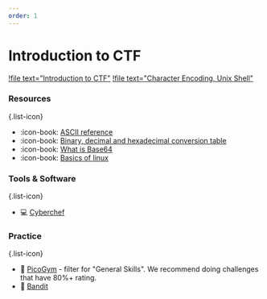 ```yaml
---
order: 1
---
```


# Introduction to CTF

[!file text="Introduction to CTF"](/files/intro.pptx)
[!file text="Character Encoding, Unix Shell"](/files/basics.pptx)

### Resources
{.list-icon}
- :icon-book: [ASCII reference](https://www.w3schools.com/charsets/ref_html_ascii.asp)
- :icon-book: [Binary, decimal and hexadecimal conversion table](https://kb.iu.edu/d/afdl)
- :icon-book: [What is Base64](https://base64.guru/learn/what-is-base64)
- :icon-book: [Basics of linux](https://d00mfist.gitbooks.io/ctf/content/basics_of_linux.html)

### Tools & Software
{.list-icon}
- :computer: [Cyberchef](https://gchq.github.io/CyberChef/)

### Practice
{.list-icon}
- :triangular_flag_on_post: [PicoGym](https://play.picoctf.org/practice?category=5) - filter for "General Skills". We recommend doing challenges that have 80%+ rating.
- :triangular_flag_on_post: [Bandit](https://overthewire.org/wargames/bandit/)